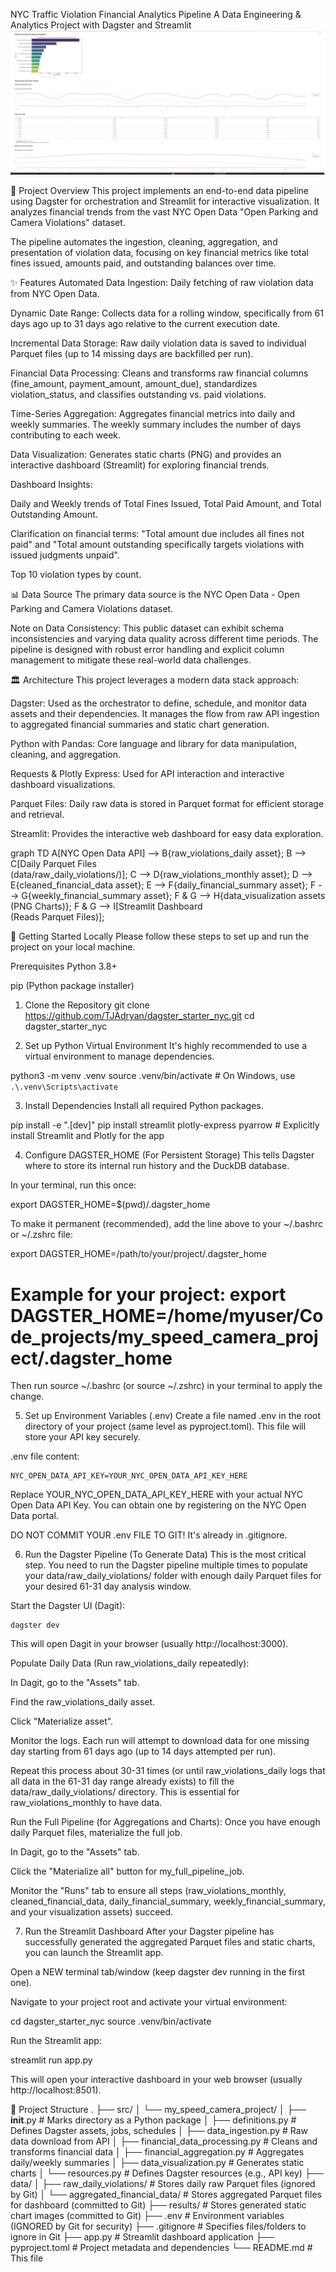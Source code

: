 NYC Traffic Violation Financial Analytics Pipeline
A Data Engineering & Analytics Project with Dagster and Streamlit
![Dashboard Screenshot](assets/images/streamdagster.png)


🚀 Project Overview
This project implements an end-to-end data pipeline using Dagster for orchestration and Streamlit for interactive visualization. It analyzes financial trends from the vast NYC Open Data "Open Parking and Camera Violations" dataset.

The pipeline automates the ingestion, cleaning, aggregation, and presentation of violation data, focusing on key financial metrics like total fines issued, amounts paid, and outstanding balances over time.

✨ Features
Automated Data Ingestion: Daily fetching of raw violation data from NYC Open Data.

Dynamic Date Range: Collects data for a rolling window, specifically from 61 days ago up to 31 days ago relative to the current execution date.

Incremental Data Storage: Raw daily violation data is saved to individual Parquet files (up to 14 missing days are backfilled per run).

Financial Data Processing: Cleans and transforms raw financial columns (fine_amount, payment_amount, amount_due), standardizes violation_status, and classifies outstanding vs. paid violations.

Time-Series Aggregation: Aggregates financial metrics into daily and weekly summaries. The weekly summary includes the number of days contributing to each week.

Data Visualization: Generates static charts (PNG) and provides an interactive dashboard (Streamlit) for exploring financial trends.

Dashboard Insights:

Daily and Weekly trends of Total Fines Issued, Total Paid Amount, and Total Outstanding Amount.

Clarification on financial terms: "Total amount due includes all fines not paid" and "Total amount outstanding specifically targets violations with issued judgments unpaid".

Top 10 violation types by count.

📊 Data Source
The primary data source is the NYC Open Data - Open Parking and Camera Violations dataset.

Note on Data Consistency: This public dataset can exhibit schema inconsistencies and varying data quality across different time periods. The pipeline is designed with robust error handling and explicit column management to mitigate these real-world data challenges.

🏛️ Architecture
This project leverages a modern data stack approach:

Dagster: Used as the orchestrator to define, schedule, and monitor data assets and their dependencies. It manages the flow from raw API ingestion to aggregated financial summaries and static chart generation.

Python with Pandas: Core language and library for data manipulation, cleaning, and aggregation.

Requests & Plotly Express: Used for API interaction and interactive dashboard visualizations.

Parquet Files: Daily raw data is stored in Parquet format for efficient storage and retrieval.

Streamlit: Provides the interactive web dashboard for easy data exploration.

graph TD
    A[NYC Open Data API] --> B{raw_violations_daily asset};
    B --> C[Daily Parquet Files <br> (data/raw_daily_violations/)];
    C --> D{raw_violations_monthly asset};
    D --> E{cleaned_financial_data asset};
    E --> F{daily_financial_summary asset};
    F --> G{weekly_financial_summary asset};
    F & G --> H{data_visualization assets <br> (PNG Charts)};
    F & G --> I[Streamlit Dashboard <br> (Reads Parquet Files)];

🚀 Getting Started Locally
Please follow these steps to set up and run the project on your local machine.

Prerequisites
Python 3.8+

pip (Python package installer)
1. Clone the Repository
git clone https://github.com/TJAdryan/dagster_starter_nyc.git
cd dagster_starter_nyc

2. Set up Python Virtual Environment
It's highly recommended to use a virtual environment to manage dependencies.

python3 -m venv .venv
source .venv/bin/activate  # On Windows, use `.\.venv\Scripts\activate`

3. Install Dependencies
Install all required Python packages.

pip install -e ".[dev]"
pip install streamlit plotly-express pyarrow # Explicitly install Streamlit and Plotly for the app

4. Configure DAGSTER_HOME (For Persistent Storage)
This tells Dagster where to store its internal run history and the DuckDB database.

In your terminal, run this once:

export DAGSTER_HOME=$(pwd)/.dagster_home

To make it permanent (recommended), add the line above to your ~/.bashrc or ~/.zshrc file:

export DAGSTER_HOME=/path/to/your/project/.dagster_home
# Example for your project: export DAGSTER_HOME=/home/myuser/Code_projects/my_speed_camera_project/.dagster_home

Then run source ~/.bashrc (or source ~/.zshrc) in your terminal to apply the change.

5. Set up Environment Variables (.env)
Create a file named .env in the root directory of your project (same level as pyproject.toml). This file will store your API key securely.

.env file content:
```
NYC_OPEN_DATA_API_KEY=YOUR_NYC_OPEN_DATA_API_KEY_HERE
```
Replace YOUR_NYC_OPEN_DATA_API_KEY_HERE with your actual NYC Open Data API Key. You can obtain one by registering on the NYC Open Data portal.

DO NOT COMMIT YOUR .env FILE TO GIT! It's already in .gitignore.


6. Run the Dagster Pipeline (To Generate Data)
This is the most critical step. You need to run the Dagster pipeline multiple times to populate your data/raw_daily_violations/ folder with enough daily Parquet files for your desired 61-31 day analysis window.

Start the Dagster UI (Dagit):
```
dagster dev
```

This will open Dagit in your browser (usually http://localhost:3000).

Populate Daily Data (Run raw_violations_daily repeatedly):

In Dagit, go to the "Assets" tab.

Find the raw_violations_daily asset.

Click "Materialize asset".

Monitor the logs. Each run will attempt to download data for one missing day starting from 61 days ago (up to 14 days attempted per run).

Repeat this process about 30-31 times (or until raw_violations_daily logs that all data in the 61-31 day range already exists) to fill the data/raw_daily_violations/ directory. This is essential for raw_violations_monthly to have data.

Run the Full Pipeline (for Aggregations and Charts):
Once you have enough daily Parquet files, materialize the full job.

In Dagit, go to the "Assets" tab.

Click the "Materialize all" button for my_full_pipeline_job.

Monitor the "Runs" tab to ensure all steps (raw_violations_monthly, cleaned_financial_data, daily_financial_summary, weekly_financial_summary, and your visualization assets) succeed.

7. Run the Streamlit Dashboard
After your Dagster pipeline has successfully generated the aggregated Parquet files and static charts, you can launch the Streamlit app.

Open a NEW terminal tab/window (keep dagster dev running in the first one).

Navigate to your project root and activate your virtual environment:

cd dagster_starter_nyc
source .venv/bin/activate

Run the Streamlit app:

streamlit run app.py

This will open your interactive dashboard in your web browser (usually http://localhost:8501).

📂 Project Structure
.
├── src/
│   └── my_speed_camera_project/
│       ├── __init__.py               # Marks directory as a Python package
│       ├── definitions.py            # Defines Dagster assets, jobs, schedules
│       ├── data_ingestion.py         # Raw data download from API
│       ├── financial_data_processing.py # Cleans and transforms financial data
│       ├── financial_aggregation.py  # Aggregates daily/weekly summaries
│       ├── data_visualization.py     # Generates static charts
│       └── resources.py              # Defines Dagster resources (e.g., API key)
├── data/
│   ├── raw_daily_violations/         # Stores daily raw Parquet files (ignored by Git)
│   └── aggregated_financial_data/    # Stores aggregated Parquet files for dashboard (committed to Git)
├── results/                          # Stores generated static chart images (committed to Git)
├── .env                              # Environment variables (IGNORED by Git for security)
├── .gitignore                        # Specifies files/folders to ignore in Git
├── app.py                            # Streamlit dashboard application
├── pyproject.toml                    # Project metadata and dependencies
└── README.md                         # This file

